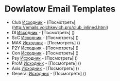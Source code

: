 # Dowlatow Email Templates

- Club [Исходник](/Club/club_inlined.html) - [Посмотреть] (http://emails.volchkevich.pro/club_inlined.html)
- DI [Исходник]() - [Посмотреть] ()
- ScC [Исходник]() - [Посмотреть] ()
- MAK [Исходник]() - [Посмотреть] ()
- P2Y [Исходник]() - [Посмотреть] ()
- Con [Исходник]() - [Посмотреть] ()
- Psy [Исходник]() - [Посмотреть] ()
- ProM [Исходник]() - [Посмотреть] ()
- Axis [Исходник]() - [Посмотреть] ()
- General [Исходник]() - [Посмотреть] ()